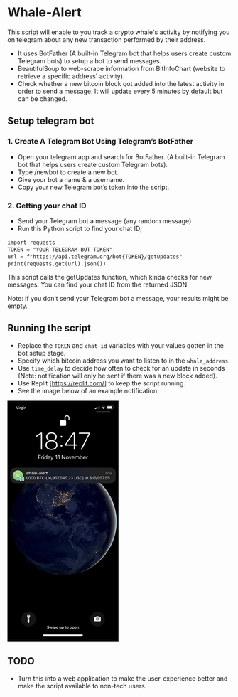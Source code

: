 # Whale-Alert
This script will enable to you track a crypto whale's activity by notifying you on telegram about any new transaction performed by their address.

- It uses BotFather (A built-in Telegram bot that helps users create custom Telegram bots) to setup a bot to send messages.
- BeautifulSoup to web-scrape information from BitInfoChart (website to retrieve a specific address' activity).
- Check whether a new bitcoin block got added into the latest activity in order to send a message. It will update every 5 minutes by default but can be changed.

## Setup telegram bot

### 1. Create A Telegram Bot Using Telegram’s BotFather

- Open your telegram app and search for BotFather. (A built-in Telegram bot that helps users create custom Telegram bots).
- Type /newbot to create a new bot.
- Give your bot a name & a username.
- Copy your new Telegram bot’s token into the script.

### 2. Getting your chat ID

- Send your Telegram bot a message (any random message)
- Run this Python script to find your chat ID;
```
import requests
TOKEN = "YOUR TELEGRAM BOT TOKEN"
url = f"https://api.telegram.org/bot{TOKEN}/getUpdates"
print(requests.get(url).json())
```

This script calls the getUpdates function, which kinda checks for new messages. You can find your chat ID from the returned JSON.

Note: if you don’t send your Telegram bot a message, your results might be empty.

## Running the script

- Replace the `TOKEN` and `chat_id` variables with your values gotten in the bot setup stage.
- Specify which bitcoin address you want to listen to in the `whale_address`.
- Use `time_delay` to decide how often to check for an update in seconds (Note: notification will only be sent if there was a new block added).
- Use Replit [https://replit.com/] to keep the script running.
- See the image below of an example notification:

[<img src="img/notification.png" width="250"/>](img/notification.png)


## TODO
- Turn this into a web application to make the user-experience better and make the script available to non-tech users.
